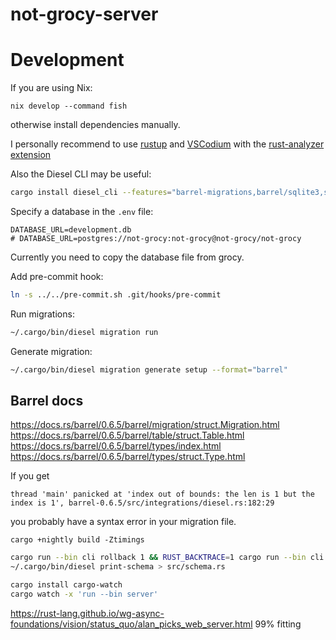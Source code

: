 # not-grocy-server

# Development

If you are using Nix:
```
nix develop --command fish
```
otherwise install dependencies manually.

I personally recommend to use [rustup](https://www.rust-lang.org/tools/install) and [VSCodium](https://vscodium.com/#install) with the [rust-analyzer extension](https://marketplace.visualstudio.com/items?itemName=matklad.rust-analyzer)

Also the Diesel CLI may be useful:
```bash
cargo install diesel_cli --features="barrel-migrations,barrel/sqlite3,sqlite"
```

Specify a database in the `.env` file:
```
DATABASE_URL=development.db
# DATABASE_URL=postgres://not-grocy:not-grocy@not-grocy/not-grocy
```

Currently you need to copy the database file from grocy.

Add pre-commit hook:
```bash
ln -s ../../pre-commit.sh .git/hooks/pre-commit
```

Run migrations:
```bash
~/.cargo/bin/diesel migration run
```

Generate migration:
```bash
~/.cargo/bin/diesel migration generate setup --format="barrel"
```

## Barrel docs

https://docs.rs/barrel/0.6.5/barrel/migration/struct.Migration.html
https://docs.rs/barrel/0.6.5/barrel/table/struct.Table.html
https://docs.rs/barrel/0.6.5/barrel/types/index.html
https://docs.rs/barrel/0.6.5/barrel/types/struct.Type.html

If you get
```
thread 'main' panicked at 'index out of bounds: the len is 1 but the index is 1', barrel-0.6.5/src/integrations/diesel.rs:182:29
```
you probably have a syntax error in your migration file.

```
cargo +nightly build -Ztimings
```

```bash
cargo run --bin cli rollback 1 && RUST_BACKTRACE=1 cargo run --bin cli migrate
~/.cargo/bin/diesel print-schema > src/schema.rs

cargo install cargo-watch
cargo watch -x 'run --bin server'
```

https://rust-lang.github.io/wg-async-foundations/vision/status_quo/alan_picks_web_server.html
99% fitting